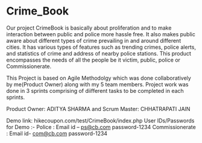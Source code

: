 # Crime_Book


Our project CrimeBook is basically about proliferation and to make
interaction between public and police more hassle free. It also makes
public aware about different types of crime prevailing in and around
different cities. It has various types of features such as trending crimes,
police alerts, and statistics of crime and address of nearby police stations.
This product encompasses the needs of all the people be it victim, public,
police or Commissionerate.


This Project is based on Agile Methodolgy which was done collaboratively by me(Product Owner) 
along with my 5 team members.
Project work was done in 3 sprints comprising of diifferent tasks to be completed 
in each sprints.

Product Owner: ADITYA SHARMA and Scrum Master: CHHATRAPATI JAIN  

Demo link: hikecoupon.com/test/CrimeBook/index.php 
User IDs/Passwords for Demo :-
  Police :           Email id – ps@cb.com   password-1234
  Commissionerate :  Email id- com@cb.com   password-1234
  
  
